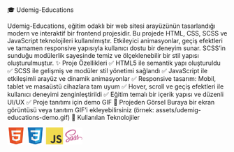 🎓 Udemig-Educations

Udemig-Educations, eğitim odaklı bir web sitesi arayüzünün tasarlandığı modern ve interaktif bir frontend projesidir. Bu projede HTML, CSS, SCSS ve JavaScript teknolojileri kullanılmıştır. Etkileyici animasyonlar, geçiş efektleri ve tamamen responsive yapısıyla kullanıcı dostu bir deneyim sunar. SCSS’in sunduğu modülerlik sayesinde temiz ve ölçeklenebilir bir stil yapısı oluşturulmuştur.
✨ Proje Özellikleri
✅ HTML5 ile semantik yapı oluşturuldu
✅ SCSS ile gelişmiş ve modüler stil yönetimi sağlandı
✅ JavaScript ile etkileşimli arayüz ve dinamik animasyonlar
✅ Responsive tasarım: Mobil, tablet ve masaüstü cihazlara tam uyum
✅ Hover, scroll ve geçiş efektleri ile kullanıcı deneyimi zenginleştirildi
✅ Eğitim temalı bir içerik yapısı ve düzenli UI/UX
✅ Proje tanıtımı için demo GIF
📸 Projeden Görsel
Buraya bir ekran görüntüsü veya tanıtım GIF’i ekleyebilirsiniz (örnek: assets/udemig-educations-demo.gif)
🚀 Kullanılan Teknolojiler
<div align="left">
  <img src="https://raw.githubusercontent.com/devicons/devicon/master/icons/html5/html5-original.svg" alt="html" width="40" height="40"/>
  <img src="https://raw.githubusercontent.com/devicons/devicon/master/icons/css3/css3-original.svg" alt="css" width="40" height="40"/>
  <img src="https://raw.githubusercontent.com/devicons/devicon/master/icons/javascript/javascript-original.svg" alt="javascript" width="40" height="40"/>
  <img src="https://raw.githubusercontent.com/devicons/devicon/master/icons/sass/sass-original.svg" alt="scss" width="40" height="40"/>
</div>

